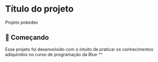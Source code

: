 # Título do projeto

Projeto pokedex

## 🚀 Começando

Esse projeto foi desenvolvido com o intuito de praticar os conhecimentos adiquiridos no curso de programação da Blue ^^


